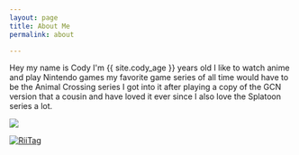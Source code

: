 ```yaml
---
layout: page
title: About Me
permalink: about

---
```

Hey my name is Cody I'm {{ site.cody_age }} years old I like to watch anime and play Nintendo games my favorite game series of all time would have to be the Animal Crossing series I got into it after playing a copy of the GCN version that a cousin and have loved it ever since I also love the Splatoon series a lot.

![](https://res.cloudinary.com/dgzrtvctq/image/upload/v1612029156/codysisabelledrawing_ywoddy.png)

<a href="https://tag.rc24.xyz/79738050996862976"><img src="https://tag.rc24.xyz/79738050996862976/tag.png" alt="RiiTag" /></a>